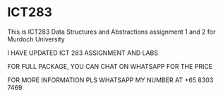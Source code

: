 # ICT283
This is ICT283 Data Structures and Abstractions assignment 1 and 2 for Murdoch University

I HAVE UPDATED ICT 283 ASSIGNMENT AND LABS

FOR FULL PACKAGE, YOU CAN CHAT ON WHATSAPP FOR THE PRICE

FOR MORE INFORMATION PLS WHATSAPP MY NUMBER AT +65 8303 7469
